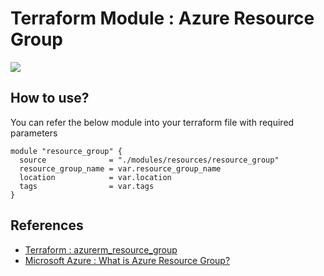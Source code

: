 # Terraform Module : Azure Resource Group
![](https://upload.wikimedia.org/wikipedia/commons/thumb/0/04/Terraform_Logo.svg/1920px-Terraform_Logo.svg.png)

## How to use?
You can refer the below module into your terraform file with required parameters
```
module "resource_group" {
  source              = "./modules/resources/resource_group"
  resource_group_name = var.resource_group_name
  location            = var.location
  tags                = var.tags
}

```

## References

- [Terraform : azurerm_resource_group](https://registry.terraform.io/providers/hashicorp/azurerm/latest/docs/resources/resource_group)
- [Microsoft Azure : What is Azure Resource Group?](https://docs.microsoft.com/en-us/azure/azure-resource-manager/management/manage-resource-groups-portal#what-is-a-resource-group)




